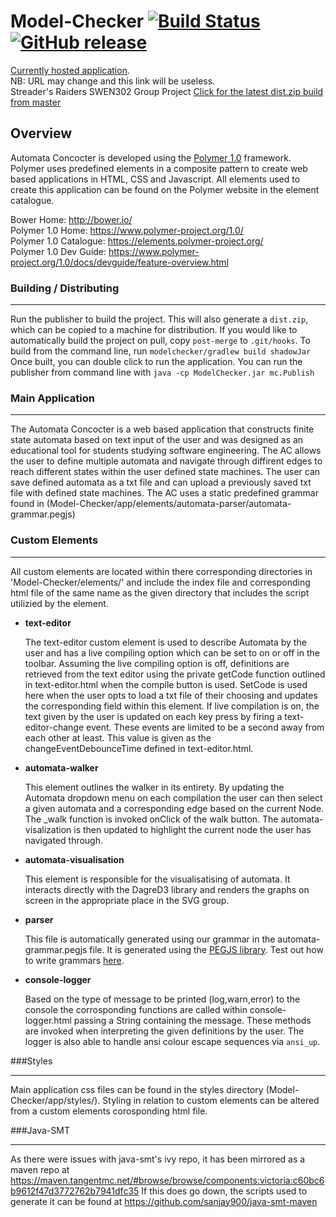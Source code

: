 # Model-Checker [![Build Status](https://jenkins.tangentmc.net/buildStatus/icon?job=Model-Checker)](https://jenkins.tangentmc.net/job/Model-Checker/) [![GitHub release](https://img.shields.io/github/release/DavidSheridan/Model-Checker.svg)](https://github.com/DavidSheridan/Model-Checker/releases)
[Currently hosted application](http://modelchecker.tangentmc.net/).     
NB: URL may change and this link will be useless.   
Streader's Raiders SWEN302 Group Project
[Click for the latest dist.zip build from master](https://jenkins.tangentmc.net/job/Model-Checker)

## Overview

Automata Concocter is developed using the [Polymer 1.0](https://www.polymer-project.org/1.0/) framework. Polymer uses
predefined elements in a composite pattern to create web based applications in HTML, CSS and Javascript. All elements
used to create this application can be found on the Polymer website in the element catalogue.

Bower Home:		http://bower.io/   
Polymer 1.0 Home:	https://www.polymer-project.org/1.0/  
Polymer 1.0 Catalogue:	https://elements.polymer-project.org/   
Polymer 1.0 Dev Guide:	https://www.polymer-project.org/1.0/docs/devguide/feature-overview.html   

### Building / Distributing

-----------------------
Run the publisher to build the project. This will also generate a `dist.zip`, which can be copied to a machine for distribution.
If you would like to automatically build the project on pull, copy `post-merge` to `.git/hooks`.
To build from the command line, run `modelchecker/gradlew build shadowJar`
Once built, you can double click to run the application.
You can run the publisher from command line with `java -cp ModelChecker.jar mc.Publish`

### Main Application

-----------------------
The Automata Concocter is a web based application that constructs finite state automata based on text input of the
user and was designed as an educational tool for students studying software engineering. The AC allows the user to
define multiple automata and navigate through diffirent edges to reach different states within the user defined state
machines. The user can save defined automata as a txt file and can upload a previously saved txt file with defined
state machines. The AC uses a static predefined grammar found in  (Model-Checker/app/elements/automata-parser/automata-grammar.pegjs)

### Custom Elements

-----------------------
All custom elements are located within there corresponding directories in 'Model-Checker/elements/' and include the index
file and corresponding html file of the same name as the given directory that includes the script utilizied by the element. 

  * **text-editor**
  
    The text-editor custom element is used to describe Automata by the user and has a live compiling option which can
be set
    to on or off in the toolbar. Assuming the live compiling option is off, definitions are retrieved from the text editor 
    using the private getCode function outlined in text-editor.html when the compile button is used. SetCode is used here when
    the user opts to load a txt file of their choosing and updates the corresponding field within this element. If live compilation
    is on, the text given by the user is updated on each key press by firing a text-editor-change event. These events are limited
    to be a second away from each other at least. This value is given as the changeEventDebounceTime defined in text-editor.html.

  * **automata-walker**
   
     This element outlines the walker in its entirety. By updating the Automata dropdown menu on each compilation the user can
    then select a given automata and a corresponding edge based on the current Node. The _walk function is invoked onClick of
    the walk button. The automata-visalization is then updated to highlight the current node the user has navigated through.

  * **automata-visualisation**
   
    This element is responsible for the visualisatising of automata. It interacts directly
    with the DagreD3 library and renders the graphs on screen in the appropriate place in
    the SVG group.  

  * **parser**
  
    This file is automatically generated using our grammar in the automata-grammar.pegjs file. It is generated using the [PEGJS library](http://pegjs.org). Test out how to write grammars [here](http://pegjs.org/online).

  * **console-logger**

    Based on the type of message to be printed (log,warn,error) to the console the corrosponding functions are called within 
    console-logger.html passing a String containing the message. These methods are invoked when interpreting the given
    definitions by the user. The logger is also able to handle ansi colour escape sequences via `ansi_up`.

###Styles

-----------------------

Main application css files can be found in the styles directory (Model-Checker/app/styles/). Styling in relation to custom elements can be altered from a custom elements corosponding html file. 

###Java-SMT

----------------------

As there were issues with java-smt's ivy repo, it has been mirrored as a maven repo at https://maven.tangentmc.net/#browse/browse/components:victoria:c60bc6b9612f47d3772762b7941dfc35
If this does go down, the scripts used to generate it can be found at https://github.com/sanjay900/java-smt-maven

